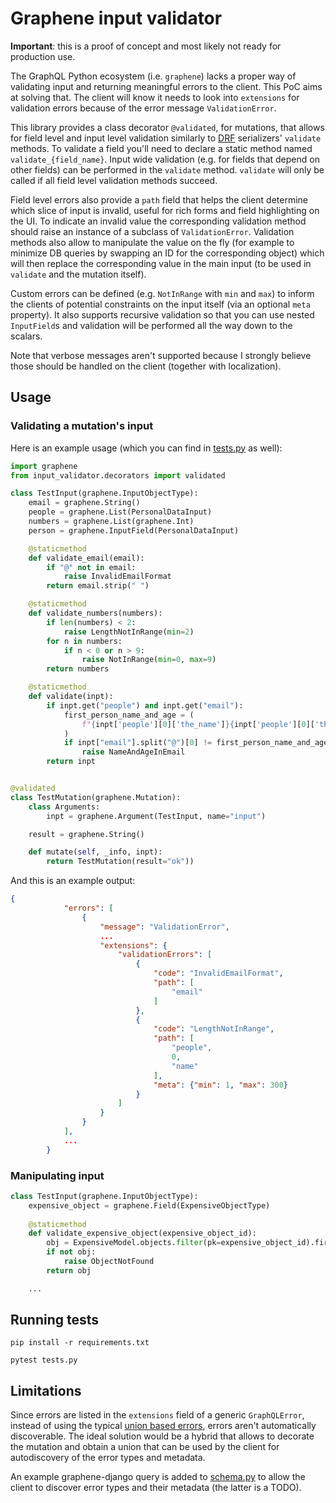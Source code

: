 # Graphene input validator

**Important**: this is a proof of concept and most likely not ready for production use.

The GraphQL Python ecosystem (i.e. `graphene`) lacks a proper way of validating input and returning meaningful errors to the client. This PoC aims at solving that. The client will know it needs to look into `extensions` for validation errors because of the error message `ValidationError`.

This library provides a class decorator `@validated`, for mutations, that allows for field level and input level validation similarly to [DRF](https://www.django-rest-framework.org/) serializers' `validate` methods. To validate a field you'll need to declare a static method named `validate_{field_name}`. Input wide validation (e.g. for fields that depend on other fields) can be performed in the `validate` method. `validate` will only be called if all field level validation methods succeed.

Field level errors also provide a `path` field that helps the client determine which slice of input is invalid, useful for rich forms and field highlighting on the UI. To indicate an invalid value the corresponding validation method should raise an instance of a subclass of `ValidationError`. Validation methods also allow to manipulate the value on the fly (for example to minimize DB queries by swapping an ID for the corresponding object) which will then replace the corresponding value in the main input (to be used in `validate` and the mutation itself).

Custom errors can be defined (e.g. `NotInRange` with `min` and `max`) to inform the clients of potential constraints on the input itself (via an optional `meta` property). It also supports recursive validation so that you can use nested `InputField`s and validation will be performed all the way down to the scalars.

Note that verbose messages aren't supported because I strongly believe those should be handled on the client (together with localization).

## Usage

### Validating a mutation's input

Here is an example usage (which you can find in [tests.py](tests.py) as well):

```python
import graphene
from input_validator.decorators import validated

class TestInput(graphene.InputObjectType):
    email = graphene.String()
    people = graphene.List(PersonalDataInput)
    numbers = graphene.List(graphene.Int)
    person = graphene.InputField(PersonalDataInput)

    @staticmethod
    def validate_email(email):
        if "@" not in email:
            raise InvalidEmailFormat
        return email.strip(" ")

    @staticmethod
    def validate_numbers(numbers):
        if len(numbers) < 2:
            raise LengthNotInRange(min=2)
        for n in numbers:
            if n < 0 or n > 9:
                raise NotInRange(min=0, max=9)
        return numbers

    @staticmethod
    def validate(inpt):
        if inpt.get("people") and inpt.get("email"):
            first_person_name_and_age = (
                f"{inpt['people'][0]['the_name']}{inpt['people'][0]['the_age']}"
            )
            if inpt["email"].split("@")[0] != first_person_name_and_age:
                raise NameAndAgeInEmail
        return inpt


@validated
class TestMutation(graphene.Mutation):
    class Arguments:
        inpt = graphene.Argument(TestInput, name="input")

    result = graphene.String()

    def mutate(self, _info, inpt):
        return TestMutation(result="ok"))
```

And this is an example output:

```json
{
            "errors": [
                {
                    "message": "ValidationError",
                    ...
                    "extensions": {
                        "validationErrors": [
                            {
                                "code": "InvalidEmailFormat",
                                "path": [
                                    "email"
                                ]
                            },
                            {
                                "code": "LengthNotInRange",
                                "path": [
                                    "people",
                                    0,
                                    "name"
                                ],
                                "meta": {"min": 1, "max": 300}
                            }
                        ]
                    }
                }
            ],
            ...
        }
```

### Manipulating input

```python
class TestInput(graphene.InputObjectType):
    expensive_object = graphene.Field(ExpensiveObjectType)
    
    @staticmethod
    def validate_expensive_object(expensive_object_id):
        obj = ExpensiveModel.objects.filter(pk=expensive_object_id).first()
        if not obj:
            raise ObjectNotFound
        return obj

    ...
```

## Running tests

`pip install -r requirements.txt`

`pytest tests.py`

## Limitations

Since errors are listed in the `extensions` field of a generic `GraphQLError`, instead of using the typical [union based errors](https://blog.logrocket.com/handling-graphql-errors-like-a-champ-with-unions-and-interfaces/), errors aren't automatically discoverable. The ideal solution would be a hybrid that allows to decorate the mutation and obtain a union that can be used by the client for autodiscovery of the error types and metadata.

An example graphene-django query is added to [schema.py](input_validator/schema.py) to allow the client to discover error types and their metadata (the latter is a TODO).
